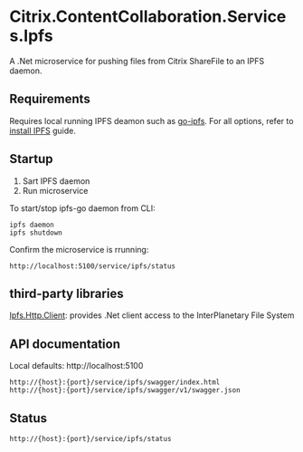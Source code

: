 # Citrix.ContentCollaboration.Services.Ipfs
A .Net microservice for pushing files from Citrix ShareFile to an IPFS daemon.

## Requirements
Requires local running IPFS deamon such as [go-ipfs](https://github.com/ipfs/go-ipfs). 
For all options, refer to [install IPFS](https://ipfs.io/#install) guide.

## Startup
1. Sart IPFS daemon
2. Run microservice 

To start/stop ipfs-go daemon from CLI:
```
ipfs daemon
ipfs shutdown
```

Confirm the microservice is rrunning: 
```
http://localhost:5100/service/ipfs/status
```

## third-party libraries

[Ipfs.Http.Client](https://www.nuget.org/packages/Ipfs.Http.Client/): provides .Net client access to the InterPlanetary File System


## API documentation
Local defaults: http://localhost:5100
```
http://{host}:{port}/service/ipfs/swagger/index.html
http://{host}:{port}/service/ipfs/swagger/v1/swagger.json
```

## Status
```
http://{host}:{port}/service/ipfs/status
```
